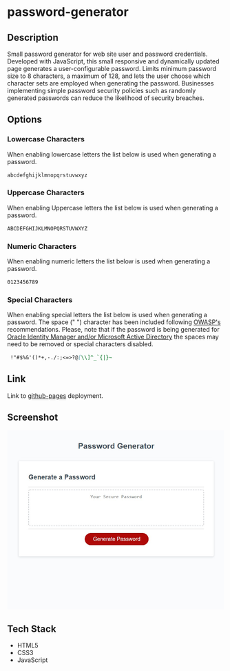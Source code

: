 # password-generator

## Description

Small password generator for web site user and password credentials. Developed with JavaScript, this small responsive and dynamically updated page generates a user-configurable password. Limits minimum password size to 8 characters, a maximum of 128, and lets the user choose which character sets are employed when generating the password. Businesses implementing simple password security policies such as randomly generated passwords can reduce the likelihood of security breaches.

## Options

### Lowercase Characters

When enabling lowercase letters the list below is used when generating a password.

```md
abcdefghijklmnopqrstuvwxyz
```

### Uppercase Characters

When enabling Uppercase letters the list below is used when generating a password.

```md
ABCDEFGHIJKLMNOPQRSTUVWXYZ
```

### Numeric Characters

When enabling numeric letters the list below is used when generating a password.

```md
0123456789
```

### Special Characters

When enabling special letters the list below is used when generating a password. The space (" ") character has been included following [OWASP's](https://owasp.org/www-community/password-special-characters) recommendations. Please, note that if the password is being generated for [Oracle Identity Manager and/or Microsoft Active Directory](https://docs.oracle.com/cd/E11223_01/doc.910/e11197/app_special_char.htm#MCMAD416) the spaces may need to be removed or  special characters disabled.

```md
 !"#$%&'()*+,-./:;<=>?@[\\]^_`{|}~
```

## Link

Link to [github-pages](https://graybishop.github.io/password-generator/) deployment.

## Screenshot

![screenshot of site](./images/Password-Generator-Screenshot.jpg)

## Tech Stack

* HTML5
* CSS3
* JavaScript
